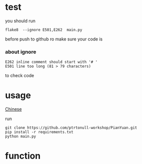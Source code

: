 # test
you should run 
```pip
flake8  --ignore E501,E262  main.py
```
before push to github ro make sure your code is 
### about ignore 
```
E262 inline comment should start with '# '
E501 line too long (81 > 79 characters)
```
to check code
# usage
[Chinese](https://github.com/ptrtonull-workshop/PianYuan/tree/dev/README-CN.md)

run
```git
git clone https://github.com/ptrtonull-workshop/PianYuan.git
pip install -r requirements.txt
python main.py
```
# function
